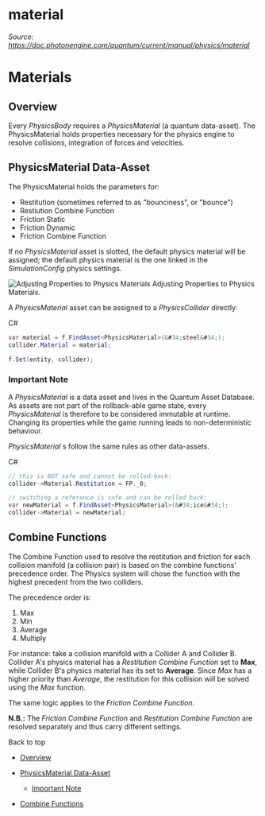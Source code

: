 # material

_Source: https://doc.photonengine.com/quantum/current/manual/physics/material_

# Materials

## Overview

Every _PhysicsBody_ requires a _PhysicsMaterial_ (a quantum data-asset). The PhysicsMaterial holds properties necessary for the physics engine to resolve collisions, integration of forces and velocities.

## PhysicsMaterial Data-Asset

The PhysicsMaterial holds the parameters for:

- Restitution (sometimes referred to as "bounciness", or "bounce")
- Restiution Combine Function
- Friction Static
- Friction Dynamic
- Friction Combine Function

If no _PhysicsMaterial_ asset is slotted, the default physics material will be assigned; the default physics material is the one linked in the _SimulationConfig_ physics settings.

![Adjusting Properties to Physics Materials](https://doc.photonengine.com/docs/img/quantum/v3/manual/physics/physics-material-asset.png)
Adjusting Properties to Physics Materials.

A _PhysicsMaterial_ asset can be assigned to a _PhysicsCollider_ directly:

C#

```csharp
var material = f.FindAsset<PhysicsMaterial>(&#34;steel&#34;);
collider.Material = material;

f.Set(entity, collider);

```

### Important Note

A _PhysicsMaterial_ is a data asset and lives in the Quantum Asset Database. As assets are not part of the rollback-able game state, every _PhysicsMaterial_ is therefore to be considered immutable at runtime. Changing its properties while the game running leads to non-deterministic behaviour.

_PhysicsMaterial_ s follow the same rules as other data-assets.

C#

```csharp
// this is NOT safe and cannot be rolled-back:
collider->Material.Restitution = FP._0;

// switching a reference is safe and can be rolled back:
var newMaterial = f.FindAsset<PhysicsMaterial>(&#34;ice&#34;);
collider->Material = newMaterial;

```

## Combine Functions

The Combine Function used to resolve the restitution and friction for each collision manifold (a collision pair) is based on the combine functions' precedence order. The Physics system will chose the function with the highest precedent from the two colliders.

The precedence order is:

1. Max
2. Min
3. Average
4. Multiply

For instance: take a collision manifold with a Collider A and Collider B. Collider A's physics material has a _Restitution Combine Function_ set to **Max**, while Collider B's physics material has its set to **Average**. Since _Max_ has a higher priority than _Average_, the restitution for this collision will be solved using the _Max_ function.

The same logic applies to the _Friction Combine Function_.

**N.B.:** The _Friction Combine Function_ and _Restitution Combine Function_ are resolved separately and thus carry different settings.

Back to top

- [Overview](#overview)
- [PhysicsMaterial Data-Asset](#physicsmaterial-data-asset)

  - [Important Note](#important-note)

- [Combine Functions](#combine-functions)